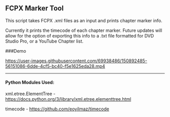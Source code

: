 ## FCPX Marker Tool

This script takes FCPX .xml files as an input and prints chapter marker info.

Currently it prints the timecode of each chapter marker. Future updates will allow for the option of exporting this info to a .txt file formatted for DVD Studio Pro, or a YouTube Chapter list.

###Demo

https://user-images.githubusercontent.com/69938486/150892485-56151086-6dde-4cf5-bc40-f5e1625eda28.mp4

---

#### Python Modules Used:

xml.etree.ElementTree - https://docs.python.org/3/library/xml.etree.elementtree.html

timecode - https://github.com/eoyilmaz/timecode

